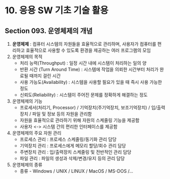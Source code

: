 # 10. 응용 SW 기초 기술 활용

## **Section 093.** **운영체제의** **개념**

1. **운영체제** : 컴퓨터 시스템의 자원들을 효율적으로 관리하며, 사용자가 컴퓨터를 편리하고 효율적으로 사용할 수 있도록 환경을 제공하는 여러 프로그램의 모임
2. 운영체제의 목적
   + 처리 능력(Throughput) : 일정 시간 내에 시스템이 처리하는 일의 양
   + 반환 시간 (Turn Around Time) : 시스템에 작업을 의뢰한 시간부터 처리가 완료될 때까지 걸린 시간
   + 사용 가능도(Availability) : 시스템을 사용할 필요가 있을 때 즉시 사용 가능한 정도
   + 신뢰도(Reliability) : 시스템이 주어진 문제를 정확하게 해결하는 정도
3. 운영체제의 기능
   + 프로세서(처리기, Processor) / 기억장치(주기억장치, 보조기억장치) / 입/출력 장치 / 파일 및 정보 등의 자원을 관리함
   + 자원을 효율적으로 관라하기 위해 자원의 스케줄링 기능을 제공함
   + 사용자 <-> 시스템 간의 편리한 인터페이스를 제공함
4. 운영체제의 주요 자원 관리
   + 프로세스 관리 : 프로세스 스케줄링/동기화 관리 담당
   + 기억장치 관리 : 프로세스에게 메모리 할당/회수 관리 담당
   + 주변장치 관리 : 입/출력장치 스케줄링 및 전반적인 관리 담당
   + 파일 관리 : 파일의 생성과 삭제/변경/유지 등의 관리 담당
5. 운영체제의 종류
   + 종류 - Windows / UNIX / LINUX / MacOS / MS-DOS /…

<br/><br/>